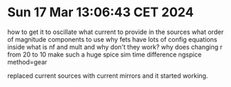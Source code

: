# Sun 17 Mar 13:06:43 CET 2024

how to get it to oscillate
what current to provide  in the sources
what order of magnitude components to use
why fets have lots of config equations inside
    what is nf and mult and why don't they work?
why does changing r from 20 to 10 make such a huge spice sim time difference
ngspice method=gear


replaced current sources with current mirrors and it started working.
